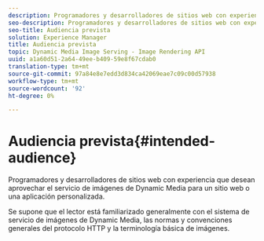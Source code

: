 ```yaml
---
description: Programadores y desarrolladores de sitios web con experiencia que desean aprovechar el servicio de imágenes de Dynamic Media para un sitio web o una aplicación personalizada.
seo-description: Programadores y desarrolladores de sitios web con experiencia que desean aprovechar el servicio de imágenes de Dynamic Media para un sitio web o una aplicación personalizada.
seo-title: Audiencia prevista
solution: Experience Manager
title: Audiencia prevista
topic: Dynamic Media Image Serving - Image Rendering API
uuid: a1a60d51-2a64-49ee-b409-59e8f67cdab0
translation-type: tm+mt
source-git-commit: 97a84e8e7edd3d834ca42069eae7c09c00d57938
workflow-type: tm+mt
source-wordcount: '92'
ht-degree: 0%

---
```



# Audiencia prevista{#intended-audience}

Programadores y desarrolladores de sitios web con experiencia que desean aprovechar el servicio de imágenes de Dynamic Media para un sitio web o una aplicación personalizada.

Se supone que el lector está familiarizado generalmente con el sistema de servicio de imágenes de Dynamic Media, las normas y convenciones generales del protocolo HTTP y la terminología básica de imágenes.

